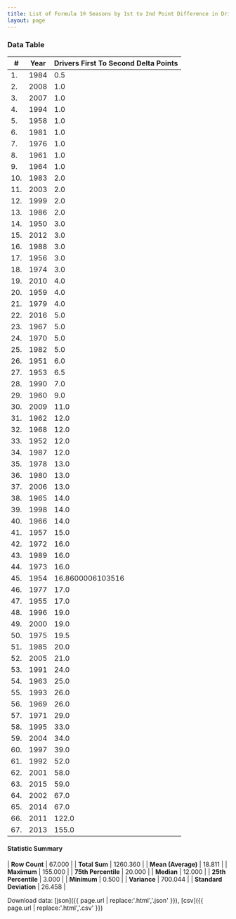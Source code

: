 ```yaml
---
title: List of Formula 1® Seasons by 1st to 2nd Point Difference in Driver's Championship
layout: page
---
```


<canvas id="chart" width="400" height="180"></canvas>
<script>
var data = {
    "datasets": [
        {
            "backgroundColor": [
                "#f3a935",
                "#f3a935",
                "#f3a935",
                "#f3a935",
                "#f3a935",
                "#f3a935",
                "#f3a935",
                "#f3a935",
                "#f3a935",
                "#f3a935",
                "#f3a935",
                "#f3a935",
                "#f3a935",
                "#f3a935",
                "#f3a935",
                "#f3a935",
                "#f3a935",
                "#f3a935",
                "#f3a935",
                "#f3a935",
                "#f3a935",
                "#f3a935",
                "#f3a935",
                "#f3a935",
                "#f3a935",
                "#f3a935",
                "#f3a935",
                "#f3a935",
                "#f3a935",
                "#f3a935",
                "#f3a935",
                "#f3a935",
                "#f3a935",
                "#f3a935",
                "#f3a935",
                "#f3a935",
                "#f3a935",
                "#f3a935",
                "#f3a935",
                "#f3a935",
                "#f3a935",
                "#f3a935",
                "#f3a935",
                "#f3a935",
                "#f3a935",
                "#f3a935",
                "#f3a935",
                "#f3a935",
                "#f3a935",
                "#f3a935",
                "#f3a935",
                "#f3a935",
                "#f3a935",
                "#f3a935",
                "#f3a935",
                "#f3a935",
                "#f3a935",
                "#f3a935",
                "#f3a935",
                "#f3a935",
                "#f3a935",
                "#f3a935",
                "#f3a935",
                "#f3a935",
                "#f3a935",
                "#f3a935",
                "#f3a935"
            ],
            "borderColor": [
                "#f68639",
                "#f68639",
                "#f68639",
                "#f68639",
                "#f68639",
                "#f68639",
                "#f68639",
                "#f68639",
                "#f68639",
                "#f68639",
                "#f68639",
                "#f68639",
                "#f68639",
                "#f68639",
                "#f68639",
                "#f68639",
                "#f68639",
                "#f68639",
                "#f68639",
                "#f68639",
                "#f68639",
                "#f68639",
                "#f68639",
                "#f68639",
                "#f68639",
                "#f68639",
                "#f68639",
                "#f68639",
                "#f68639",
                "#f68639",
                "#f68639",
                "#f68639",
                "#f68639",
                "#f68639",
                "#f68639",
                "#f68639",
                "#f68639",
                "#f68639",
                "#f68639",
                "#f68639",
                "#f68639",
                "#f68639",
                "#f68639",
                "#f68639",
                "#f68639",
                "#f68639",
                "#f68639",
                "#f68639",
                "#f68639",
                "#f68639",
                "#f68639",
                "#f68639",
                "#f68639",
                "#f68639",
                "#f68639",
                "#f68639",
                "#f68639",
                "#f68639",
                "#f68639",
                "#f68639",
                "#f68639",
                "#f68639",
                "#f68639",
                "#f68639",
                "#f68639",
                "#f68639",
                "#f68639"
            ],
            "borderWidth": 1,
            "data": [
                0.5,
                1.0,
                1.0,
                1.0,
                1.0,
                1.0,
                1.0,
                1.0,
                1.0,
                2.0,
                2.0,
                2.0,
                2.0,
                3.0,
                3.0,
                3.0,
                3.0,
                3.0,
                4.0,
                4.0,
                4.0,
                5.0,
                5.0,
                5.0,
                5.0,
                6.0,
                6.5,
                7.0,
                9.0,
                11.0,
                12.0,
                12.0,
                12.0,
                12.0,
                13.0,
                13.0,
                13.0,
                14.0,
                14.0,
                14.0,
                15.0,
                16.0,
                16.0,
                16.0,
                16.8600006103516,
                17.0,
                17.0,
                19.0,
                19.0,
                19.5,
                20.0,
                21.0,
                24.0,
                25.0,
                26.0,
                26.0,
                29.0,
                33.0,
                34.0,
                39.0,
                52.0,
                58.0,
                59.0,
                67.0,
                67.0,
                122.0,
                155.0
            ],
            "label": "Drivers First To Second Delta Points"
        }
    ],
    "labels": [
        "1984",
        "2008",
        "2007",
        "1994",
        "1958",
        "1981",
        "1976",
        "1961",
        "1964",
        "1983",
        "2003",
        "1999",
        "1986",
        "1950",
        "2012",
        "1988",
        "1956",
        "1974",
        "2010",
        "1959",
        "1979",
        "2016",
        "1967",
        "1970",
        "1982",
        "1951",
        "1953",
        "1990",
        "1960",
        "2009",
        "1962",
        "1968",
        "1952",
        "1987",
        "1978",
        "1980",
        "2006",
        "1965",
        "1998",
        "1966",
        "1957",
        "1972",
        "1989",
        "1973",
        "1954",
        "1977",
        "1955",
        "1996",
        "2000",
        "1975",
        "1985",
        "2005",
        "1991",
        "1963",
        "1993",
        "1969",
        "1971",
        "1995",
        "2004",
        "1997",
        "1992",
        "2001",
        "2015",
        "2002",
        "2014",
        "2011",
        "2013"
    ]
};
var options = {
  legend: {
    display: false
  },
  scales: {
    xAxes: [{
      ticks: {
        beginAtZero: true,
        maxRotation: 180,
        display: window.innerWidth > 800
      }
    }],
    yAxes: [{
      ticks: {
        beginAtZero: true
      }
    }]
  },
  onResize: function(chart, size) {
    chart.options.scales.xAxes[0].ticks.display = size.width > 800;
  }
};
var chart = new Chart("chart", {
    data: data,
    type: 'bar',
    options: options
});
</script>



### Data Table

| # | Year | Drivers First To Second Delta Points |
|--|--|--|
| 1. | 1984 | 0.5 |
| 2. | 2008 | 1.0 |
| 3. | 2007 | 1.0 |
| 4. | 1994 | 1.0 |
| 5. | 1958 | 1.0 |
| 6. | 1981 | 1.0 |
| 7. | 1976 | 1.0 |
| 8. | 1961 | 1.0 |
| 9. | 1964 | 1.0 |
| 10. | 1983 | 2.0 |
| 11. | 2003 | 2.0 |
| 12. | 1999 | 2.0 |
| 13. | 1986 | 2.0 |
| 14. | 1950 | 3.0 |
| 15. | 2012 | 3.0 |
| 16. | 1988 | 3.0 |
| 17. | 1956 | 3.0 |
| 18. | 1974 | 3.0 |
| 19. | 2010 | 4.0 |
| 20. | 1959 | 4.0 |
| 21. | 1979 | 4.0 |
| 22. | 2016 | 5.0 |
| 23. | 1967 | 5.0 |
| 24. | 1970 | 5.0 |
| 25. | 1982 | 5.0 |
| 26. | 1951 | 6.0 |
| 27. | 1953 | 6.5 |
| 28. | 1990 | 7.0 |
| 29. | 1960 | 9.0 |
| 30. | 2009 | 11.0 |
| 31. | 1962 | 12.0 |
| 32. | 1968 | 12.0 |
| 33. | 1952 | 12.0 |
| 34. | 1987 | 12.0 |
| 35. | 1978 | 13.0 |
| 36. | 1980 | 13.0 |
| 37. | 2006 | 13.0 |
| 38. | 1965 | 14.0 |
| 39. | 1998 | 14.0 |
| 40. | 1966 | 14.0 |
| 41. | 1957 | 15.0 |
| 42. | 1972 | 16.0 |
| 43. | 1989 | 16.0 |
| 44. | 1973 | 16.0 |
| 45. | 1954 | 16.8600006103516 |
| 46. | 1977 | 17.0 |
| 47. | 1955 | 17.0 |
| 48. | 1996 | 19.0 |
| 49. | 2000 | 19.0 |
| 50. | 1975 | 19.5 |
| 51. | 1985 | 20.0 |
| 52. | 2005 | 21.0 |
| 53. | 1991 | 24.0 |
| 54. | 1963 | 25.0 |
| 55. | 1993 | 26.0 |
| 56. | 1969 | 26.0 |
| 57. | 1971 | 29.0 |
| 58. | 1995 | 33.0 |
| 59. | 2004 | 34.0 |
| 60. | 1997 | 39.0 |
| 61. | 1992 | 52.0 |
| 62. | 2001 | 58.0 |
| 63. | 2015 | 59.0 |
| 64. | 2002 | 67.0 |
| 65. | 2014 | 67.0 |
| 66. | 2011 | 122.0 |
| 67. | 2013 | 155.0 |

#### Statistic Summary

| **Row Count** | 67.000 |
| **Total Sum** | 1260.360 |
| **Mean (Average)** | 18.811 |
| **Maximum** | 155.000 |
| **75th Percentile** | 20.000 |
| **Median** | 12.000 |
| **25th Percentile** | 3.000 |
| **Minimum** | 0.500 |
| **Variance** | 700.044 |
| **Standard Deviation** | 26.458 |

Download data: [json]({{ page.url | replace:'.html','.json' }}), [csv]({{ page.url | replace:'.html','.csv' }})
